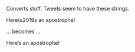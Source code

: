Converts stuff. Tweets seem to have these strings.

Here\u2019s an apostrophe!

... becomes ...

Here’s an apostrophe!
